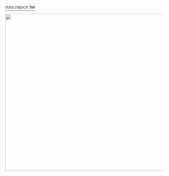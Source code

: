 [<sup>stats.copycat.fun</sup>](https://stats.copycat.fun)

<img src="https://stats.copycat.fun/barchart.svg?w=1000&h=300" height="500" width="1000">
